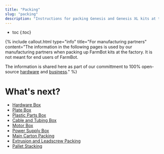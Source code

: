 ```yaml
---
title: "Packing"
slug: "packing"
description: "Instructions for packing Genesis and Genesis XL kits at the factory :building_construction: :package:"
---
```


* toc
{:toc}


{%
include callout.html
type="info"
title="For manufacturing partners"
content="The information in the following pages is used by our manufacturing partners when packing up FarmBot kits at the factory. It is not meant for end users of FarmBot.

The information is shared here as part of our committment to 100% open-source [hardware](https://meta.farm.bot/v1.0/FarmBot-Inc/intro#openly-share-our-products) and [business](https://meta.farm.bot/v1.0/FarmBot-Inc/intro#openly-share-our-business)."
%}

# What's next?

 * [Hardware Box](packing/hardware-box.md)
 * [Plate Box](packing/plate-box.md)
 * [Plastic Parts Box](packing/plastic-parts-box.md)
 * [Cable and Tubing Box](packing/cable-and-tubing-box.md)
 * [Motor Box](packing/motor-box.md)
 * [Power Supply Box](packing/power-supply-box.md)
 * [Main Carton Packing](packing/main-carton-packing.md)
 * [Extrusion and Leadscrew Packing](packing/extrusion-and-leadscrew-packing.md)
 * [Pallet Stacking](packing/pallet-stacking.md)

